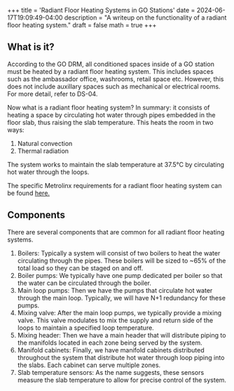 +++
title = 'Radiant Floor Heating Systems in GO Stations'
date = 2024-06-17T19:09:49-04:00
description = "A writeup on the functionality of a radiant floor heating system."
draft = false
math = true
+++
## What is it?
According to the GO DRM, all conditioned spaces inside of a GO station must be heated by a radiant floor heating system. This includes spaces such as the ambassador office, washrooms, retail space etc. However, this does not include auxillary spaces such as mechanical or electrical rooms. For more detail, refer to DS-04.

Now what is a radiant floor heating system? In summary: it consists of heating a space by circulating hot water through pipes embedded in the floor slab, thus raising the slab temperature. This heats the room in two ways:
1. Natural convection
2. Thermal radiation

The system works to maintain the slab temperature at 37.5&deg;C by circulating hot water through the loops.

The specific Metrolinx requirements for a radiant floor heating system can be found [here.](https://www.gosite.ca/engineering_public/standard_drawings/Mechanical%20Drawings%20and%20Specs/23%2021%2012%20Hydronic%20Radiant%20Floor%20Heating%20System.pdf)

## Components
There are several components that are common for all radiant floor heating systems.
1. Boilers: Typically a system will consist of two boilers to heat the water circulating through the pipes. These boilers will be sized to ~65% of the total load so they can be staged on and off.
2. Boiler pumps: We typically have one pump dedicated per boiler so that the water can be circulated through the boiler.
3. Main loop pumps: Then we have the pumps that circulate hot water through the main loop. Typically, we will have N+1 redundancy for these pumps.
4. Mixing valve: After the main loop pumps, we typically provide a mixing valve. This valve modulates to mix the supply and return side of the loops to maintain a specified loop temperature.
5. Mixing header: Then we have a main header that will distribute piping to the manifolds located in each zone being served by the system.
6. Manifold cabinets: Finally, we have manifold cabinets distributed throughout the system that distribute hot water through loop piping into the slabs. Each cabinet can serve multiple zones.
7. Slab temperature sensors: As the name suggests, these sensors measure the slab temperature to allow for precise control of the system.
